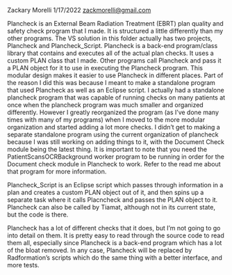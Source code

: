 Zackary Morelli
1/17/2022
zackmorelli@gmail.com

Plancheck is an External Beam Radiation Treatment (EBRT) plan quality and safety check program that I made. It is structured a little differently than my other programs. The VS solution in this folder actually has two projects, Plancheck and Plancheck_Script. Plancheck is a back-end program/class library that contains and executes all of the actual plan checks. It uses a custom PLAN class that I made. Other programs call Plancheck and pass it a PLAN object for it to use in executing the Plancheck program. This modular design makes it easier to use Plancheck in different places. Part of the reason I did this was because I meant to make a standalone program that used Plancheck as well as an Eclipse script. I actually had a standalone plancheck program that was capable of running checks on many patients at once when the plancheck program was much smaller and organized differently. However I greatly reorganized the program (as I’ve done many times with many of my programs) when I moved to the more modular organization and started adding a lot more checks. I didn’t get to making a separate standalone program using the current organization of plancheck because I was still working on adding things to it, with the Document Check module being the latest thing. It is important to note that you need the PatientScansOCRBackground worker program to be running in order for the Document check module in Plancheck to work. Refer to the read me about that program for more information.

Plancheck_Script is an Eclipse script which passes through information in a plan and creates a custom PLAN object out of it, and then spins up a separate task where it calls Placncheck and passes the PLAN object to it. Plancheck can also be called by Tiamat, although not in its current state, but the code is there. 
	
Plancheck has a lot of different checks that it does, but I’m not going to go into detail on them. It is pretty easy to read through the source code to read them all, especially since Plancheck is a back-end program which has a lot of the bloat removed. In any case, Plancheck will be replaced by Radformation’s scripts which do the same thing with a better interface, and more tests.

